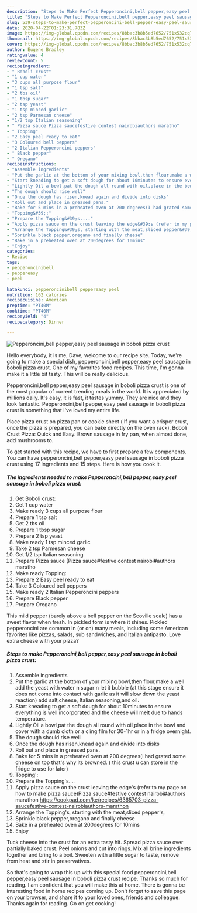 ```yaml
---
description: "Steps to Make Perfect Pepperoncini,bell pepper,easy peel sausage in boboli pizza crust"
title: "Steps to Make Perfect Pepperoncini,bell pepper,easy peel sausage in boboli pizza crust"
slug: 539-steps-to-make-perfect-pepperoncini-bell-pepper-easy-peel-sausage-in-boboli-pizza-crust
date: 2020-04-22T01:23:31.783Z
image: https://img-global.cpcdn.com/recipes/8bbac3b8b5ed7652/751x532cq70/pepperoncinibell-peppereasy-peel-sausage-in-boboli-pizza-crust-recipe-main-photo.jpg
thumbnail: https://img-global.cpcdn.com/recipes/8bbac3b8b5ed7652/751x532cq70/pepperoncinibell-peppereasy-peel-sausage-in-boboli-pizza-crust-recipe-main-photo.jpg
cover: https://img-global.cpcdn.com/recipes/8bbac3b8b5ed7652/751x532cq70/pepperoncinibell-peppereasy-peel-sausage-in-boboli-pizza-crust-recipe-main-photo.jpg
author: Eugene Bradley
ratingvalue: 4
reviewcount: 5
recipeingredient:
- " Boboli crust"
- "1 cup water"
- "3 cups all purpose flour"
- "1 tsp salt"
- "2 tbs oil"
- "1 tbsp sugar"
- "2 tsp yeast"
- "1 tsp minced garlic"
- "2 tsp Parmesan cheese"
- "1/2 tsp Italian seasoning"
- " Pizza sauce Pizza saucefestive contest nairobiauthors maratho"
- " Topping"
- "2 Easy peel ready to eat"
- "3 Coloured bell peppers"
- "2 Italian Pepperoncini peppers"
- " Black pepper"
- " Oregano"
recipeinstructions:
- "Assemble ingredients"
- "Put the garlic at the bottom of your mixing bowl,then flour,make a well add the yeast with water n sugar n let it bubble (at this stage ensure it does not come into contact with garlic as it will slow down the yeast reaction) add salt,cheese, Italian seasoning,and oil."
- "Start kneading to get a soft dough for about 10minutes to ensure everything is well incorporated and the cheese will melt due to hands temperature."
- "Lightly Oil a bowl,pat the dough all round with oil,place in the bowl and cover with a dumb cloth or a cling film for 30-1hr or in a fridge overnight."
- "The dough should rise well"
- "Once the dough has risen,knead again and divide into disks"
- "Roll out and place in greased pans."
- "Bake for 5 mins in a preheated oven at 200 degrees(I had grated some cheese on top that&#39;s why its browned. ( this crust u can store in the fridge to use for later)"
- "Topping&#39;:"
- "Prepare the Topping&#39;s...."
- "Apply pizza sauce on the crust leaving the edge&#39;s (refer to my page on how to make pizza sauce)Pizza sauce#festive contest nairobi#authors marathon https://cookpad.com/ke/recipes/6365703-pizza-saucefestive-contest-nairobiauthors-marathon"
- "Arrange the Topping&#39;s, starting with the meat,sliced pepper&#39;s,"
- "Sprinkle black pepper,oregano and finally cheese"
- "Bake in a preheated oven at 200degrees for 10mins"
- "Enjoy"
categories:
- Recipe
tags:
- pepperoncinibell
- peppereasy
- peel

katakunci: pepperoncinibell peppereasy peel 
nutrition: 162 calories
recipecuisine: American
preptime: "PT40M"
cooktime: "PT40M"
recipeyield: "4"
recipecategory: Dinner

---
```



![Pepperoncini,bell pepper,easy peel sausage in boboli pizza crust](https://img-global.cpcdn.com/recipes/8bbac3b8b5ed7652/751x532cq70/pepperoncinibell-peppereasy-peel-sausage-in-boboli-pizza-crust-recipe-main-photo.jpg)

Hello everybody, it is me, Dave, welcome to our recipe site. Today, we're going to make a special dish, pepperoncini,bell pepper,easy peel sausage in boboli pizza crust. One of my favorites food recipes. This time, I'm gonna make it a little bit tasty. This will be really delicious.

Pepperoncini,bell pepper,easy peel sausage in boboli pizza crust is one of the most popular of current trending meals in the world. It is appreciated by millions daily. It's easy, it is fast, it tastes yummy. They are nice and they look fantastic. Pepperoncini,bell pepper,easy peel sausage in boboli pizza crust is something that I've loved my entire life.

Place pizza crust on pizza pan or cookie sheet ( If you want a crisper crust, once the pizza is prepared, you can bake directly on the oven rack). Boboli Crust Pizza: Quick and Easy. Brown sausage in fry pan, when almost done, add mushrooms to.


To get started with this recipe, we have to first prepare a few components. You can have pepperoncini,bell pepper,easy peel sausage in boboli pizza crust using 17 ingredients and 15 steps. Here is how you cook it.

<!--inarticleads1-->

##### The ingredients needed to make Pepperoncini,bell pepper,easy peel sausage in boboli pizza crust:

1. Get  Boboli crust:
1. Get 1 cup water
1. Make ready 3 cups all purpose flour
1. Prepare 1 tsp salt
1. Get 2 tbs oil
1. Prepare 1 tbsp sugar
1. Prepare 2 tsp yeast
1. Make ready 1 tsp minced garlic
1. Take 2 tsp Parmesan cheese
1. Get 1/2 tsp Italian seasoning
1. Prepare  Pizza sauce (Pizza sauce#festive contest nairobi#authors maratho
1. Make ready  Topping:
1. Prepare 2 Easy peel ready to eat
1. Take 3 Coloured bell peppers
1. Make ready 2 Italian Pepperoncini peppers
1. Prepare  Black pepper
1. Prepare  Oregano


This mild pepper (barely above a bell pepper on the Scoville scale) has a sweet flavor when fresh. In pickled form is where it shines. Pickled pepperoncini are common in (or on) many meals, including some American favorites like pizzas, salads, sub sandwiches, and Italian antipasto. Love extra cheese with your pizza? 

<!--inarticleads2-->

##### Steps to make Pepperoncini,bell pepper,easy peel sausage in boboli pizza crust:

1. Assemble ingredients
1. Put the garlic at the bottom of your mixing bowl,then flour,make a well add the yeast with water n sugar n let it bubble (at this stage ensure it does not come into contact with garlic as it will slow down the yeast reaction) add salt,cheese, Italian seasoning,and oil.
1. Start kneading to get a soft dough for about 10minutes to ensure everything is well incorporated and the cheese will melt due to hands temperature.
1. Lightly Oil a bowl,pat the dough all round with oil,place in the bowl and cover with a dumb cloth or a cling film for 30-1hr or in a fridge overnight.
1. The dough should rise well
1. Once the dough has risen,knead again and divide into disks
1. Roll out and place in greased pans.
1. Bake for 5 mins in a preheated oven at 200 degrees(I had grated some cheese on top that&#39;s why its browned. ( this crust u can store in the fridge to use for later)
1. Topping&#39;:
1. Prepare the Topping&#39;s....
1. Apply pizza sauce on the crust leaving the edge&#39;s (refer to my page on how to make pizza sauce)Pizza sauce#festive contest nairobi#authors marathon https://cookpad.com/ke/recipes/6365703-pizza-saucefestive-contest-nairobiauthors-marathon
1. Arrange the Topping&#39;s, starting with the meat,sliced pepper&#39;s,
1. Sprinkle black pepper,oregano and finally cheese
1. Bake in a preheated oven at 200degrees for 10mins
1. Enjoy


Tuck cheese into the crust for an extra tasty hit. Spread pizza sauce over partially baked crust. Peel onions and cut into rings. Mix all brine ingredients together and bring to a boil. Sweeten with a little sugar to taste, remove from heat and stir in preservatives. 

So that's going to wrap this up with this special food pepperoncini,bell pepper,easy peel sausage in boboli pizza crust recipe. Thanks so much for reading. I am confident that you will make this at home. There is gonna be interesting food in home recipes coming up. Don't forget to save this page on your browser, and share it to your loved ones, friends and colleague. Thanks again for reading. Go on get cooking!
